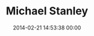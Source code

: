 ---
title: "Michael Stanley"
date: 2014-02-21 14:53:38 00:00
permalink: /stanleyofc
twitter: "Stanleyofc"
likes: [2055,1967]
id: 2260
gravatar: "http://www.gravatar.com/avatar/8e3f93e40c14e636216b7cb01c036f4a"
---